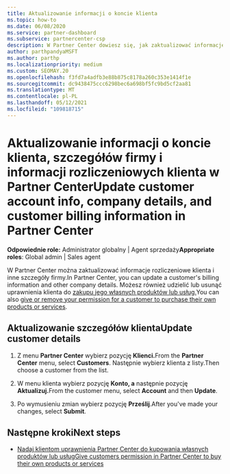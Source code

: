 ```yaml
---
title: Aktualizowanie informacji o koncie klienta
ms.topic: how-to
ms.date: 06/08/2020
ms.service: partner-dashboard
ms.subservice: partnercenter-csp
description: W Partner Center dowiesz się, jak zaktualizować informacje rozliczeniowe klienta lub jak zaktualizować szczegóły firmy.
author: parthpandyaMSFT
ms.author: parthp
ms.localizationpriority: medium
ms.custom: SEOMAY.20
ms.openlocfilehash: f3fd7a4adfb3e88b875c8178a260c353e1414f1e
ms.sourcegitcommit: dc9438475ccc6298bec6a698bf5fc9bd5cf2aa81
ms.translationtype: MT
ms.contentlocale: pl-PL
ms.lasthandoff: 05/12/2021
ms.locfileid: "109818715"
---
```

# <a name="update-customer-account-info-company-details-and-customer-billing-information-in-partner-center"></a><span data-ttu-id="16f68-103">Aktualizowanie informacji o koncie klienta, szczegółów firmy i informacji rozliczeniowych klienta w Partner Center</span><span class="sxs-lookup"><span data-stu-id="16f68-103">Update customer account info, company details, and customer billing information in Partner Center</span></span>

<span data-ttu-id="16f68-104">**Odpowiednie role:** Administrator globalny | Agent sprzedaży</span><span class="sxs-lookup"><span data-stu-id="16f68-104">**Appropriate roles**: Global admin | Sales agent</span></span>

<span data-ttu-id="16f68-105">W Partner Center można zaktualizować informacje rozliczeniowe klienta i inne szczegóły firmy.</span><span class="sxs-lookup"><span data-stu-id="16f68-105">In Partner Center, you can update a customer's billing information and other company details.</span></span> <span data-ttu-id="16f68-106">Możesz również udzielić lub usunąć uprawnienia klienta do [zakupu jego własnych produktów lub usług.](give-customers-permission.md)</span><span class="sxs-lookup"><span data-stu-id="16f68-106">You can also [give or remove your permission for a customer to purchase their own products or services](give-customers-permission.md).</span></span>

## <a name="update-customer-details"></a><span data-ttu-id="16f68-107">Aktualizowanie szczegółów klienta</span><span class="sxs-lookup"><span data-stu-id="16f68-107">Update customer details</span></span>

1. <span data-ttu-id="16f68-108">Z menu **Partner Center** wybierz pozycję **Klienci.**</span><span class="sxs-lookup"><span data-stu-id="16f68-108">From the **Partner Center** menu, select **Customers**.</span></span> <span data-ttu-id="16f68-109">Następnie wybierz klienta z listy.</span><span class="sxs-lookup"><span data-stu-id="16f68-109">Then choose a customer from the list.</span></span>

2. <span data-ttu-id="16f68-110">W menu klienta wybierz pozycję **Konto, a** następnie pozycję **Aktualizuj.**</span><span class="sxs-lookup"><span data-stu-id="16f68-110">From the customer menu, select **Account** and then **Update**.</span></span>

3. <span data-ttu-id="16f68-111">Po wymusieniu zmian wybierz pozycję **Prześlij**.</span><span class="sxs-lookup"><span data-stu-id="16f68-111">After you've made your changes, select **Submit**.</span></span>

## <a name="next-steps"></a><span data-ttu-id="16f68-112">Następne kroki</span><span class="sxs-lookup"><span data-stu-id="16f68-112">Next steps</span></span>

- [<span data-ttu-id="16f68-113">Nadaj klientom uprawnienia Partner Center do kupowania własnych produktów lub usług</span><span class="sxs-lookup"><span data-stu-id="16f68-113">Give customers permission in Partner Center to buy their own products or services</span></span>](give-customers-permission.md)